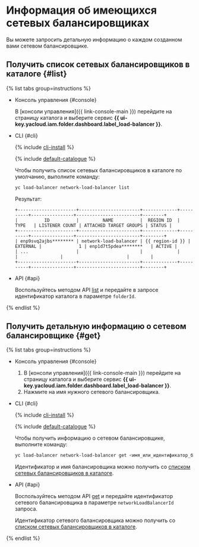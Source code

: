 # Информация об имеющихся сетевых балансировщиках

Вы можете запросить детальную информацию о каждом созданном вами сетевом балансировщике.

## Получить список сетевых балансировщиков в каталоге {#list}

{% list tabs group=instructions %}

- Консоль управления {#console}

    В [консоли управления]({{ link-console-main }}) перейдите на страницу каталога и выберите сервис **{{ ui-key.yacloud.iam.folder.dashboard.label_load-balancer }}**.

- CLI {#cli}

    {% include [cli-install](../../_includes/cli-install.md) %}

    {% include [default-catalogue](../../_includes/default-catalogue.md) %}

    Чтобы получить список сетевых балансировщиков в каталоге по умолчанию, выполните команду:

    ```bash
    yc load-balancer network-load-balancer list
    ```

    Результат:

    
    ```text
    +----------------------+-----------------------+-------------+----------+----------------+------------------------+--------+
    |          ID          |         NAME          |  REGION ID  |   TYPE   | LISTENER COUNT | ATTACHED TARGET GROUPS | STATUS |
    +----------------------+-----------------------+-------------+----------+----------------+------------------------+--------+
    | enp9svq2ajbs******** | network-load-balancer | {{ region-id }} | EXTERNAL |              1 | enp1d7t5pdea********   | ACTIVE |
    | ...                  |                       |             |          |                |                        |        |
    +----------------------+-----------------------+-------------+----------+----------------+------------------------+--------+
    ```



- API {#api}

    Воспользуйтесь методом API [list](../api-ref/NetworkLoadBalancer/list.md) и передайте в запросе идентификатор каталога в параметре `folderId`.

{% endlist %}

## Получить детальную информацию о сетевом балансировщике {#get}

{% list tabs group=instructions %}

- Консоль управления {#console}

    1. В [консоли управления]({{ link-console-main }}) перейдите на страницу каталога и выберите сервис **{{ ui-key.yacloud.iam.folder.dashboard.label_load-balancer }}**.
    1. Нажмите на имя нужного сетевого балансировщика.

- CLI {#cli}

    {% include [cli-install](../../_includes/cli-install.md) %}

    {% include [default-catalogue](../../_includes/default-catalogue.md) %}

    Чтобы получить информацию о сетевом балансировщике, выполните команду:

    ```bash
    yc load-balancer network-load-balancer get <имя_или_идентификатор_балансировщика>
    ```

    Идентификатор и имя балансировщика можно получить со [списком сетевых балансировщиков в каталоге](#list).

- API {#api}

    Воспользуйтесь методом API [get](../api-ref/NetworkLoadBalancer/get.md) и передайте идентификатор сетевого балансировщика в параметре `networkLoadBalancerId` запроса.

    Идентификатор сетевого балансировщика можно получить со [списком сетевых балансировщиков в каталоге](#list).

{% endlist %}
